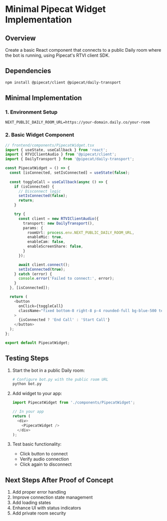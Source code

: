 # Minimal Pipecat Widget Implementation

## Overview
Create a basic React component that connects to a public Daily room where the bot is running, using Pipecat's RTVI client SDK.

## Dependencies
```bash
npm install @pipecat/client @pipecat/daily-transport
```

## Minimal Implementation

### 1. Environment Setup
```env
NEXT_PUBLIC_DAILY_ROOM_URL=https://your-domain.daily.co/your-room
```

### 2. Basic Widget Component
```typescript
// frontend/components/PipecatWidget.tsx
import { useState, useCallback } from 'react';
import { RTVIClientAudio } from '@pipecat/client';
import { DailyTransport } from '@pipecat/daily-transport';

const PipecatWidget = () => {
  const [isConnected, setIsConnected] = useState(false);
  
  const toggleCall = useCallback(async () => {
    if (isConnected) {
      // Disconnect logic
      setIsConnected(false);
      return;
    }

    try {
      const client = new RTVIClientAudio({
        transport: new DailyTransport(),
        params: {
          roomUrl: process.env.NEXT_PUBLIC_DAILY_ROOM_URL,
          enableMic: true,
          enableCam: false,
          enableScreenShare: false,
        }
      });

      await client.connect();
      setIsConnected(true);
    } catch (error) {
      console.error('Failed to connect:', error);
    }
  }, [isConnected]);

  return (
    <button 
      onClick={toggleCall}
      className="fixed bottom-8 right-8 p-4 rounded-full bg-blue-500 text-white"
    >
      {isConnected ? 'End Call' : 'Start Call'}
    </button>
  );
};

export default PipecatWidget;
```

## Testing Steps

1. Start the bot in a public Daily room:
   ```bash
   # Configure bot.py with the public room URL
   python bot.py
   ```

2. Add widget to your app:
   ```typescript
   import PipecatWidget from './components/PipecatWidget';
   
   // In your app
   return (
     <div>
       <PipecatWidget />
     </div>
   );
   ```

3. Test basic functionality:
   - Click button to connect
   - Verify audio connection
   - Click again to disconnect

## Next Steps After Proof of Concept

1. Add proper error handling
2. Improve connection state management
3. Add loading states
4. Enhance UI with status indicators
5. Add private room security 